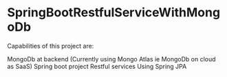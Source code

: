 # SpringBootRestfulServiceWithMongoDb
Capabilities of this project are:

MongoDb at backend (Currently using Mongo Atlas ie MongoDb on cloud as SaaS)
Spring boot project
Restful services
Using Spring JPA
